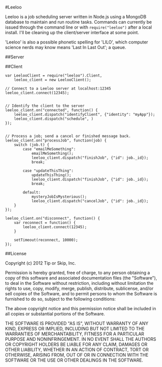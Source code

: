 #Leeloo

Leeloo is a job scheduling server written in Node.js using a MongoDB database to maintain and run routine tasks. Commands can currently be issued through the command line or with `require("leeloo")` after a local install. I'll be cleaning up the client/server interface at some point.

'Leeloo' is also a possible phonetic spelling for 'LILO', which computer science nerds may know means 'Last In Last Out'; a queue.

##Server

##Client

```
var LeelooClient = require("leeloo").Client,
	leeloo_client = new LeelooClient();

// Connect to a Leeloo server at localhost:12345
leeloo_client.connect(12345);


// Identify the client to the server
leeloo_client.on("connected", function() {
	leeloo_client.dispatch("identifyClient", {"identity": "myApp"});
	leeloo_client.dispatch("schedule", )
});


// Process a job; send a cancel or finished message back.
leeloo_client.on("processJob", function(job) {
	switch (job.t) {
		case "emailMeSomething":
			emailMeSomething();
			leeloo_client.dispatch("finishJob", {"id": job._id});			
			break;
		
		case "updateThisThing":
			updateThisThing();
			leeloo_client.dispatch("finishJob", {"id": job._id});			
			break;
		
		default:
			mysteryJobIsMysterious();
			leeloo_client.dispatch("cancelJob", {"id": job._id});
	}
});

leeloo_client.on("disconnect", function() {
	var reconnect = function() {
		leeloo_client.connect(12345);
	}
	
	setTimeout(reconnect, 10000);
});
```

##License

Copyright (c) 2012 Tip or Skip, Inc.

Permission is hereby granted, free of charge, to any person obtaining a copy of this software and associated documentation files (the "Software"), to deal in the Software without restriction, including without limitation the rights to use, copy, modify, merge, publish, distribute, sublicense, and/or sell copies of the Software, and to permit persons to whom the Software is furnished to do so, subject to the following conditions:

The above copyright notice and this permission notice shall be included in all copies or substantial portions of the Software.

THE SOFTWARE IS PROVIDED "AS IS", WITHOUT WARRANTY OF ANY KIND, EXPRESS OR IMPLIED, INCLUDING BUT NOT LIMITED TO THE WARRANTIES OF MERCHANTABILITY, FITNESS FOR A PARTICULAR PURPOSE AND NONINFRINGEMENT. IN NO EVENT SHALL THE AUTHORS OR COPYRIGHT HOLDERS BE LIABLE FOR ANY CLAIM, DAMAGES OR OTHER LIABILITY, WHETHER IN AN ACTION OF CONTRACT, TORT OR OTHERWISE, ARISING FROM, OUT OF OR IN CONNECTION WITH THE SOFTWARE OR THE USE OR OTHER DEALINGS IN THE SOFTWARE.
